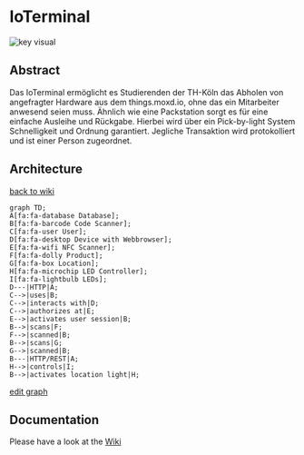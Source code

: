 # IoTerminal

![key visual](https://raw.githubusercontent.com/nikcani/smart-inventory/main/key-visual.png)


## Abstract
Das IoTerminal ermöglicht es Studierenden der TH-Köln das Abholen von angefragter Hardware aus dem things.moxd.io, ohne das ein Mitarbeiter anwesend seien muss. Ähnlich wie eine Packstation sorgt es für eine einfache Ausleihe und Rückgabe. Hierbei wird über ein Pick-by-light System Schnelligkeit und Ordnung garantiert. Jegliche Transaktion wird protokolliert und ist einer Person zugeordnet. 

## Architecture
[back to wiki](https://github.com/nikcani/smart-inventory/wiki#architektur)
```mermaid
graph TD;
A[fa:fa-database Database];
B[fa:fa-barcode Code Scanner];
C[fa:fa-user User];
D[fa:fa-desktop Device with Webbrowser];
E[fa:fa-wifi NFC Scanner];
F[fa:fa-dolly Product];
G[fa:fa-box Location];
H[fa:fa-microchip LED Controller];
I[fa:fa-lightbulb LEDs];
D---|HTTP|A;
C-->|uses|B;
C-->|interacts with|D;
C-->|authorizes at|E;
E-->|activates user session|B;
B-->|scans|F;
F-->|scanned|B;
B-->|scans|G;
G-->|scanned|B;
B---|HTTP/REST|A;
H-->|controls|I;
B-->|activates location light|H;
```
[edit graph](https://mermaid-js.github.io/mermaid-live-editor/)

## Documentation
Please have a look at the [Wiki](https://github.com/nikcani/smart-inventory/wiki)
